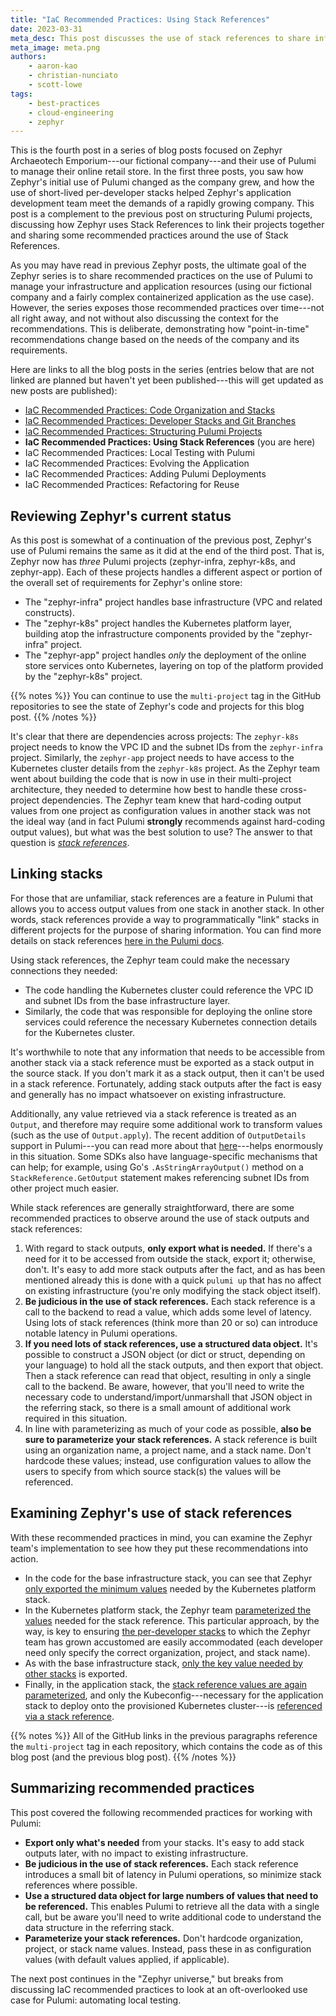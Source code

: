 ```yaml
---
title: "IaC Recommended Practices: Using Stack References"
date: 2023-03-31
meta_desc: This post discusses the use of stack references to share information among multiple Pulumi projects, and the recommended practices around their use.
meta_image: meta.png
authors:
    - aaron-kao
    - christian-nunciato
    - scott-lowe
tags:
    - best-practices
    - cloud-engineering
    - zephyr
---
```


This is the fourth post in a series of blog posts focused on Zephyr Archaeotech Emporium---our fictional company---and their use of Pulumi to manage their online retail store. In the first three posts, you saw how Zephyr's initial use of Pulumi changed as the company grew, and how the use of short-lived per-developer stacks helped Zephyr's application development team meet the demands of a rapidly growing company. This post is a complement to the previous post on structuring Pulumi projects, discussing how Zephyr uses Stack References to link their projects together and sharing some recommended practices around the use of Stack References.<!--more-->

As you may have read in previous Zephyr posts, the ultimate goal of the Zephyr series is to share recommended practices on the use of Pulumi to manage your infrastructure and application resources (using our fictional company and a fairly complex containerized application as the use case). However, the series exposes those recommended practices over time---not all right away, and not without also discussing the context for the recommendations. This is deliberate, demonstrating how "point-in-time" recommendations change based on the needs of the company and its requirements.

Here are links to all the blog posts in the series (entries below that are not linked are planned but haven't yet been published---this will get updated as new posts are published):

* [IaC Recommended Practices: Code Organization and Stacks](/blog/iac-recommended-practices-code-organization-and-stacks/)
* [IaC Recommended Practices: Developer Stacks and Git Branches](/blog/iac-recommended-practices-developer-stacks-git-branches/)
* [IaC Recommended Practices: Structuring Pulumi Projects](/blog/iac-recommended-practices-structuring-pulumi-projects/)
* **IaC Recommended Practices: Using Stack References** (you are here)
* IaC Recommended Practices: Local Testing with Pulumi
* IaC Recommended Practices: Evolving the Application
* IaC Recommended Practices: Adding Pulumi Deployments
* IaC Recommended Practices: Refactoring for Reuse

## Reviewing Zephyr's current status

As this post is somewhat of a continuation of the previous post, Zephyr's use of Pulumi remains the same as it did at the end of the third post. That is, Zephyr now has _three_ Pulumi projects (zephyr-infra, zephyr-k8s, and zephyr-app). Each of these projects handles a different aspect or portion of the overall set of requirements for Zephyr's online store:

* The "zephyr-infra" project handles base infrastructure (VPC and related constructs).
* The "zephyr-k8s" project handles the Kubernetes platform layer, building atop the infrastructure components provided by the "zephyr-infra" project.
* The "zephyr-app" project handles _only_ the deployment of the online store services onto Kubernetes, layering on top of the platform provided by the "zephyr-k8s" project.

{{% notes %}}
You can continue to use the `multi-project` tag in the GitHub repositories to see the state of Zephyr's code and projects for this blog post.
{{% /notes %}}

It's clear that there are dependencies across projects: The `zephyr-k8s` project needs to know the VPC ID and the subnet IDs from the `zephyr-infra` project. Similarly, the `zephyr-app` project needs to have access to the Kubernetes cluster details from the `zephyr-k8s` project. As the Zephyr team went about building the code that is now in use in their multi-project architecture, they needed to determine how best to handle these cross-project dependencies. The Zephyr team knew that hard-coding output values from one project as configuration values in another stack was not the ideal way (and in fact Pulumi **strongly** recommends against hard-coding output values), but what was the best solution to use? The answer to that question is _[stack references](https://www.pulumi.com/learn/building-with-pulumi/stack-references/)_.

## Linking stacks

For those that are unfamiliar, stack references are a feature in Pulumi that allows you to access output values from one stack in another stack. In other words, stack references provide a way to programmatically "link" stacks in different projects for the purpose of sharing information. You can find more details on stack references [here in the Pulumi docs](/docs/intro/concepts/stack/#stackreferences).

Using stack references, the Zephyr team could make the necessary connections they needed:

* The code handling the Kubernetes cluster could reference the VPC ID and subnet IDs from the base infrastructure layer.
* Similarly, the code that was responsible for deploying the online store services could reference the necessary Kubernetes connection details for the Kubernetes cluster.

It's worthwhile to note that any information that needs to be accessible from another stack via a stack reference must be exported as a stack output in the source stack. If you don't mark it as a stack output, then it can't be used in a stack reference. Fortunately, adding stack outputs after the fact is easy and generally has no impact whatsoever on existing infrastructure.

Additionally, any value retrieved via a stack reference is treated as an `Output`, and therefore may require some additional work to transform values (such as the use of `Output.apply`). The recent addition of `OutputDetails` support in Pulumi---you can read more about that [here](/blog/stack-reference-output-details/)---helps enormously in this situation. Some SDKs also have language-specific mechanisms that can help; for example, using Go's `.AsStringArrayOutput()` method on a `StackReference.GetOutput` statement makes referencing subnet IDs from other project much easier.

While stack references are generally straightforward, there are some recommended practices to observe around the use of stack outputs and stack references:

1. With regard to stack outputs, **only export what is needed.** If there's a need for it to be accessed from outside the stack, export it; otherwise, don't. It's easy to add more stack outputs after the fact, and as has been mentioned already this is done with a quick `pulumi up` that has no affect on existing infrastructure (you're only modifying the stack object itself).
2. **Be judicious in the use of stack references.** Each stack reference is a call to the backend to read a value, which adds some level of latency. Using lots of stack references (think more than 20 or so) can introduce notable latency in Pulumi operations.
3. **If you need lots of stack references, use a structured data object.** It's possible to construct a JSON object (or dict or struct, depending on your language) to hold all the stack outputs, and then export that object. Then a stack reference can read that object, resulting in only a single call to the backend. Be aware, however, that you'll need to write the necessary code to understand/import/unmarshall that JSON object in the referring stack, so there is a small amount of additional work required in this situation.
4. In line with parameterizing as much of your code as possible, **also be sure to parameterize your stack references.** A stack reference is built using an organization name, a project name, and a stack name. Don't hardcode these values; instead, use configuration values to allow the users to specify from which source stack(s) the values will be referenced.

## Examining Zephyr's use of stack references

With these recommended practices in mind, you can examine the Zephyr team's implementation to see how they put these recommendations into action.

* In the code for the base infrastructure stack, you can see that Zephyr [only exported the minimum values](https://github.com/pulumi/zephyr-infra/blob/multi-project/index.ts#L14-L17) needed by the Kubernetes platform stack.
* In the Kubernetes platform stack, the Zephyr team [parameterized the values](https://github.com/pulumi/zephyr-k8s/blob/multi-project/index.ts#L10-L12) needed for the stack reference. This particular approach, by the way, is key to ensuring [the per-developer stacks](/blog/iac-recommended-practices-developer-stacks-git-branches/) to which the Zephyr team has grown accustomed are easily accommodated (each developer need only specify the correct organization, project, and stack name).
* As with the base infrastructure stack, [only the key value needed by other stacks](https://github.com/pulumi/zephyr-k8s/blob/multi-project/index.ts#L36-L37) is exported.
* Finally, in the application stack, the [stack reference values are again parameterized](https://github.com/pulumi/zephyr-app/blob/multi-project/infra/index.ts#L7-L9), and only the Kubeconfig---necessary for the application stack to deploy onto the provisioned Kubernetes cluster---is [referenced via a stack reference](https://github.com/pulumi/zephyr-app/blob/multi-project/infra/index.ts#L11-L13).

{{% notes %}}
All of the GitHub links in the previous paragraphs reference the `multi-project` tag in each repository, which contains the code as of this blog post (and the previous blog post).
{{% /notes %}}

## Summarizing recommended practices

This post covered the following recommended practices for working with Pulumi:

* **Export only what's needed** from your stacks. It's easy to add stack outputs later, with no impact to existing infrastructure.
* **Be judicious in the use of stack references.** Each stack reference introduces a small bit of latency in Pulumi operations, so minimize stack references where possible.
* **Use a structured data object for large numbers of values that need to be referenced.** This enables Pulumi to retrieve all the data with a single call, but be aware you'll need to write additional code to understand the data structure in the referring stack.
* **Parameterize your stack references.** Don't hardcode organization, project, or stack name values. Instead, pass these in as configuration values (with default values applied, if applicable).

The next post continues in the "Zephyr universe," but breaks from discussing IaC recommended practices to look at an oft-overlooked use case for Pulumi: automating local testing.
